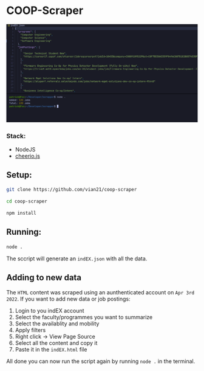 # COOP-Scraper

![Screenshot](images/screenshot.png)

### **Stack**:

- NodeJS
- [cheerio.js](https://cheerio.js.org/)

## Setup:

```sh
git clone https://github.com/vian21/coop-scraper
```

```sh
cd coop-scraper
```

```sh
npm install
```

## Running:

```sh
node .
```

The sccript will generate an `indEX.json` with all the data.

## Adding to new data

The `HTML` content was scraped using an aunthenticated account on `Apr 3rd 2022`. If you want to add new data or job postings:

1. Login to you indEX account
1. Select the faculty/programmes you want to summarize
1. Select the availablity and mobility
1. Apply filters
1. Right click -> View Page Source
1. Select all the content and copy it
1. Paste it in the `indEX.html` file

All done you can now run the script again by running `node .` in the terminal.
